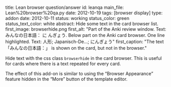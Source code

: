 title: Lean browser question/answer
id: leanqa
main_file: Lean%20browser%20qa.py
date: 2012-10-19
tags: [browser display]
type: addon
date: 2012-10-11
status: working
status_color: green
status_text_color: white
abstract: Hide some text in the card browser list.
first_image: browserhide.png
first_alt: "Part of the Anki review window. Text: みんなの日本語： に んぎょう.
Below part on the Anki card browser. One line
highlighted. Text: 人形; Japanisch-De...; にんぎょう"
first_caption: "The text 「みんなの日本語：」 is shown on the card,
but not in the browser."

Hide text with the css class `browserhide` in the card browser. This
is useful for cards where there is a text repeated for every card.

The effect of this add-on is similar to using the “Browser Appearance”
feature hidden in the “More” button of the template editor.
